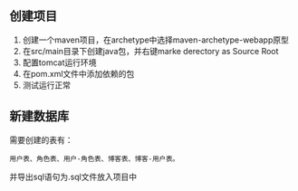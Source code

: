 ## 创建项目
1. 创建一个maven项目，在archetype中选择maven-archetype-webapp原型
2. 在src/main目录下创建java包，并右键marke derectory as Source Root 
3. 配置tomcat运行环境
4. 在pom.xml文件中添加依赖的包
5. 测试运行正常

## 新建数据库
需要创建的表有：
```
用户表、角色表、用户-角色表、博客表、博客-用户表。
```
并导出sql语句为.sql文件放入项目中

